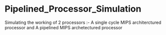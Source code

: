 # Pipelined_Processor_Simulation
Simulating the working of 2 processors :- A single cycle MIPS architerctured processor and A pipelined MIPS archetectured processor
